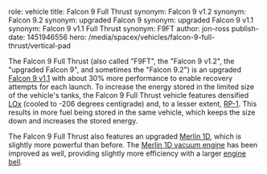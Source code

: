 role: vehicle
title: Falcon 9 Full Thrust
synonym: Falcon 9 v1.2
synonym: Falcon 9.2
synonym: upgraded Falcon 9
synonym: upgraded Falcon 9 v1.1
synonym: Falcon 9 v1.1 Full Thrust
synonym: F9FT
author: jon-ross
publish-date: 1451946556
hero: /media/spacex/vehicles/falcon-9-full-thrust/vertical-pad

The Falcon 9 Full Thrust (also called "F9FT", the "Falcon 9 v1.2", the
"upgraded Falcon 9", and sometimes the "Falcon 9.2") is an upgraded
[Falcon 9 v1.1](term) with about 30% more performance to enable
recovery attempts for each launch. To increase the energy stored in
the limited size of the vehicle's tanks, the Falcon 9 Full Thrust
vehicle features densified [LOx](term) (cooled to -206 degrees
centigrade) and, to a lesser extent, [RP-1](term). This results in
more fuel being stored in the same vehicle, which keeps the size down
and increases the stored energy.

The Falcon 9 Full Thrust also features an upgraded [Merlin 1D](term),
which is slightly more powerful than before. The
[Merlin 1D vacuum engine](term) has been improved as well, providing
slightly more efficiency with a larger [engine bell](term).
